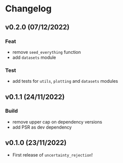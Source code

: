 # Changelog

<!--next-version-placeholder-->

## v0.2.0 (07/12/2022)

### Feat

- remove `seed_everything` function
- add `datasets` module

### Test

- add tests for `utils`, `plotting` and `datasets` modules

## v0.1.1 (24/11/2022)

### Build

- remove upper cap on dependency versions
- add PSR as dev dependency

## v0.1.0 (23/11/2022)

- First release of `uncertainty_rejection`!